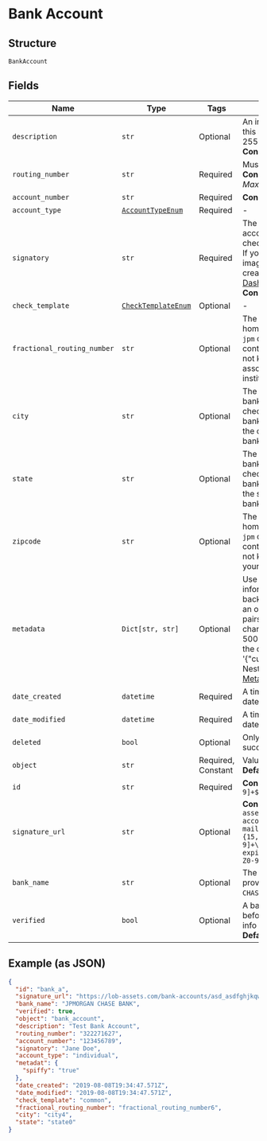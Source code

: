 
# Bank Account

## Structure

`BankAccount`

## Fields

| Name | Type | Tags | Description |
|  --- | --- | --- | --- |
| `description` | `str` | Optional | An internal description that identifies this resource. Must be no longer than 255 characters.<br>**Constraints**: *Maximum Length*: `255` |
| `routing_number` | `str` | Required | Must be a <a href="https://www.frbservices.org/index.html" target="_blank">valid US routing number</a>.<br>**Constraints**: *Minimum Length*: `9`, *Maximum Length*: `9` |
| `account_number` | `str` | Required | **Constraints**: *Maximum Length*: `17` |
| `account_type` | [`AccountTypeEnum`](../../doc/models/account-type-enum.md) | Required | - |
| `signatory` | `str` | Required | The signatory associated with your account. This name will be printed on checks created with this bank account. If you prefer to use a custom signature image on your checks instead, please create your bank account from the <a href="https://dashboard.lob.com/#/login" target="_blank">Dashboard</a>.<br>**Constraints**: *Maximum Length*: `30` |
| `check_template` | [`CheckTemplateEnum`](../../doc/models/check-template-enum.md) | Optional | - |
| `fractional_routing_number` | `str` | Optional | The fractional routing number for your home bank account. Required for the `jpm` check template only. Please contact a bank representative if you do not know the fractional routing number associated with your home bank institution. |
| `city` | `str` | Optional | The city associated with your home bank account. Required for the `jpm` check template only. Please contact a bank representative if you do not know the city associated with your home bank institution. |
| `state` | `str` | Optional | The state associated with your home bank account. Required for the `jpm` check template only. Please contact a bank representative if you do not know the state associated with your home bank institution. |
| `zipcode` | `str` | Optional | The zipcode associated with your home bank account. Required for the `jpm` check template only. Please contact a bank representative if you do not know the zipcode associated with your home bank institution. |
| `metadata` | `Dict[str, str]` | Optional | Use metadata to store custom information for tagging and labeling back to your internal systems. Must be an object with up to 20 key-value pairs. Keys must be at most 40 characters and values must be at most 500 characters. Neither can contain the characters `"` and `\`. i.e. '{"customer_id" : "NEWYORK2015"}' Nested objects are not supported.  See [Metadata](#section/Metadata) for more information. |
| `date_created` | `datetime` | Required | A timestamp in ISO 8601 format of the date the resource was created. |
| `date_modified` | `datetime` | Required | A timestamp in ISO 8601 format of the date the resource was last modified. |
| `deleted` | `bool` | Optional | Only returned if the resource has been successfully deleted. |
| `object` | `str` | Required, Constant | Value is resource type.<br>**Default**: `'bank_account'` |
| `id` | `str` | Required | **Constraints**: *Pattern*: `^bank_[a-zA-Z0-9]+$` |
| `signature_url` | `str` | Optional | **Constraints**: *Pattern*: `^https://lob-assets\.com/(letters\|postcards\|bank-accounts\|checks\|self-mailers\|cards)/[a-z]{3,4}_[a-z0-9]{15,16}(\.pdf\|_thumb_[a-z]+_[0-9]+\.png)\?(version=[a-z0-9-]*&)?expires=[0-9]{10}&signature=[a-zA-Z0-9-_]+$` |
| `bank_name` | `str` | Optional | The name of the bank based on the provided routing number, e.g. `JPMORGAN CHASE BANK`. |
| `verified` | `bool` | Optional | A bank account must be verified before a check can be created. More info [here](#operation/bank_account_verify).<br>**Default**: `False` |

## Example (as JSON)

```json
{
  "id": "bank_a",
  "signature_url": "https://lob-assets.com/bank-accounts/asd_asdfghjkqwertyui.pdf?expires=1234567890&signature=aksdf",
  "bank_name": "JPMORGAN CHASE BANK",
  "verified": true,
  "object": "bank_account",
  "description": "Test Bank Account",
  "routing_number": "322271627",
  "account_number": "123456789",
  "signatory": "Jane Doe",
  "account_type": "individual",
  "metadat": {
    "spiffy": "true"
  },
  "date_created": "2019-08-08T19:34:47.571Z",
  "date_modified": "2019-08-08T19:34:47.571Z",
  "check_template": "common",
  "fractional_routing_number": "fractional_routing_number6",
  "city": "city4",
  "state": "state0"
}
```


